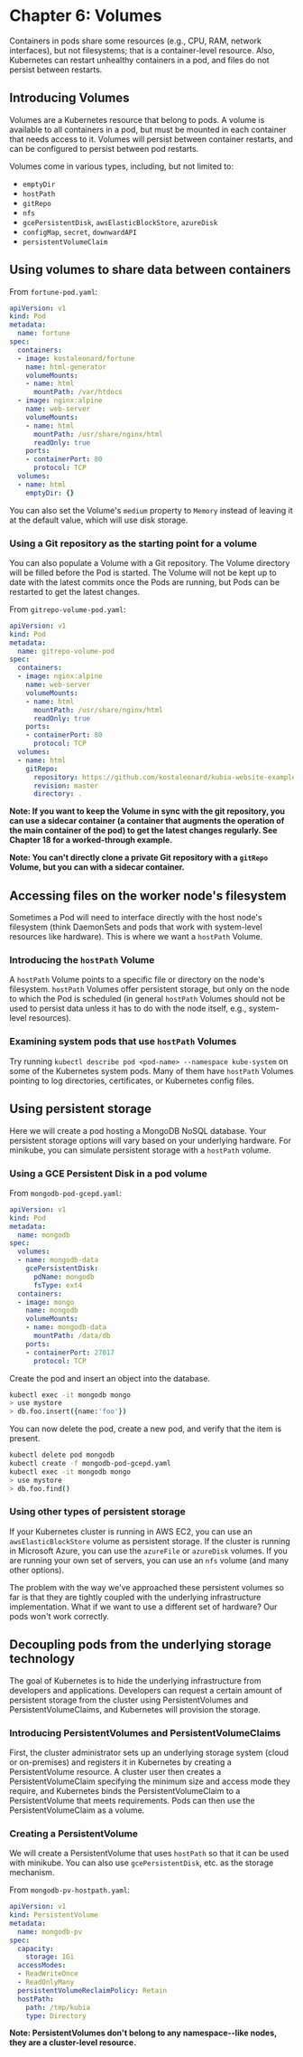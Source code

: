 # Chapter 6: Volumes

Containers in pods share some resources (e.g., CPU, RAM, network interfaces), but not filesystems; that is a container-level resource. Also, Kubernetes can restart unhealthy containers in a pod, and files do not persist between restarts.

## Introducing Volumes

Volumes are a Kubernetes resource that belong to pods. A volume is available to all containers in a pod, but must be mounted in each container that needs access to it. Volumes will persist between container restarts, and can be configured to persist between pod restarts.

Volumes come in various types, including, but not limited to:

* `emptyDir`
* `hostPath`
* `gitRepo`
* `nfs`
* `gcePersistentDisk`, `awsElasticBlockStore`, `azureDisk`
* `configMap`, `secret`, `downwardAPI`
* `persistentVolumeClaim`

## Using volumes to share data between containers

From `fortune-pod.yaml`:

```yaml
apiVersion: v1
kind: Pod
metadata:
  name: fortune
spec:
  containers:
  - image: kostaleonard/fortune
    name: html-generator
    volumeMounts:
    - name: html
      mountPath: /var/htdocs
  - image: nginx:alpine
    name: web-server
    volumeMounts: 
    - name: html
      mountPath: /usr/share/nginx/html
      readOnly: true
    ports:
    - containerPort: 80
      protocol: TCP
  volumes:
  - name: html
    emptyDir: {}
```

You can also set the Volume's `medium` property to `Memory` instead of leaving it at the default value, which will use disk storage.

### Using a Git repository as the starting point for a volume

You can also populate a Volume with a Git repository. The Volume directory will be filled before the Pod is started. The Volume will not be kept up to date with the latest commits once the Pods are running, but Pods can be restarted to get the latest changes.

From `gitrepo-volume-pod.yaml`:

```yaml
apiVersion: v1
kind: Pod
metadata:
  name: gitrepo-volume-pod
spec:
  containers:
  - image: nginx:alpine
    name: web-server
    volumeMounts:
    - name: html
      mountPath: /usr/share/nginx/html
      readOnly: true
    ports:
    - containerPort: 80
      protocol: TCP
  volumes:
  - name: html
    gitRepo:
      repository: https://github.com/kostaleonard/kubia-website-example.git
      revision: master
      directory: .
```

**Note: If you want to keep the Volume in sync with the git repository, you can use a sidecar container (a container that augments the operation of the main container of the pod) to get the latest changes regularly. See Chapter 18 for a worked-through example.**

**Note: You can't directly clone a private Git repository with a `gitRepo` Volume, but you can with a sidecar container.**

## Accessing files on the worker node's filesystem

Sometimes a Pod will need to interface directly with the host node's filesystem (think DaemonSets and pods that work with system-level resources like hardware). This is where we want a `hostPath` Volume.

### Introducing the `hostPath` Volume

A `hostPath` Volume points to a specific file or directory on the node's filesystem. `hostPath` Volumes offer persistent storage, but only on the node to which the Pod is scheduled (in general `hostPath` Volumes should not be used to persist data unless it has to do with the node itself, e.g., system-level resources).

### Examining system pods that use `hostPath` Volumes

Try running `kubectl describe pod <pod-name> --namespace kube-system` on some of the Kubernetes system pods. Many of them have `hostPath` Volumes pointing to log directories, certificates, or Kubernetes config files.

## Using persistent storage

Here we will create a pod hosting a MongoDB NoSQL database. Your persistent storage options will vary based on your underlying hardware. For minikube, you can simulate persistent storage with a `hostPath` volume.

### Using a GCE Persistent Disk in a pod volume

From `mongodb-pod-gcepd.yaml`:

```yaml
apiVersion: v1
kind: Pod
metadata:
  name: mongodb
spec:
  volumes:
  - name: mongodb-data
    gcePersistentDisk:
      pdName: mongodb
      fsType: ext4
  containers:
  - image: mongo
    name: mongodb
    volumeMounts:
    - name: mongodb-data
      mountPath: /data/db
    ports:
    - containerPort: 27017
      protocol: TCP
```

Create the pod and insert an object into the database.

```bash
kubectl exec -it mongodb mongo
> use mystore
> db.foo.insert({name:'foo'})
```

You can now delete the pod, create a new pod, and verify that the item is present.

```bash
kubectl delete pod mongodb
kubectl create -f mongodb-pod-gcepd.yaml
kubectl exec -it mongodb mongo
> use mystore
> db.foo.find()
```

### Using other types of persistent storage

If your Kubernetes cluster is running in AWS EC2, you can use an `awsElasticBlockStore` volume as persistent storage. If the cluster is running in Microsoft Azure, you can use the `azureFile` or `azureDisk` volumes. If you are running your own set of servers, you can use an `nfs` volume (and many other options).

The problem with the way we've approached these persistent volumes so far is that they are tightly coupled with the underlying infrastructure implementation. What if we want to use a different set of hardware? Our pods won't work correctly.

## Decoupling pods from the underlying storage technology

The goal of Kubernetes is to hide the underlying infrastructure from developers and applications. Developers can request a certain amount of persistent storage from the cluster using PersistentVolumes and PersistentVolumeClaims, and Kubernetes will provision the storage.

### Introducing PersistentVolumes and PersistentVolumeClaims

First, the cluster administrator sets up an underlying storage system (cloud or on-premises) and registers it in Kubernetes by creating a PersistentVolume resource. A cluster user then creates a PersistentVolumeClaim specifying the minimum size and access mode they require, and Kubernetes binds the PersistentVolumeClaim to a PersistentVolume that meets requirements. Pods can then use the PersistentVolumeClaim as a volume.

### Creating a PersistentVolume

We will create a PersistentVolume that uses `hostPath` so that it can be used with minikube. You can also use `gcePersistentDisk`, etc. as the storage mechanism.

From `mongodb-pv-hostpath.yaml`:

```yaml
apiVersion: v1
kind: PersistentVolume
metadata:
  name: mongodb-pv
spec:
  capacity:
    storage: 1Gi
  accessModes:
  - ReadWriteOnce
  - ReadOnlyMany
  persistentVolumeReclaimPolicy: Retain
  hostPath:
    path: /tmp/kubia
    type: Directory
```

**Note: PersistentVolumes don't belong to any namespace--like nodes, they are a cluster-level resource.**
